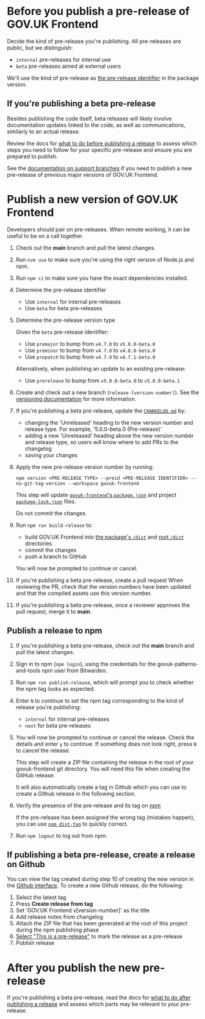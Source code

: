 # Before you publish a pre-release of GOV.UK Frontend

Decide the kind of pre-release you're publishing. All pre-releases are public, but we distinguish:

- `internal` pre-releases for internal use
- `beta` pre-releases aimed at external users

We'll use the kind of pre-release as [the pre-release identifier](https://docs.npmjs.com/cli/v8/commands/npm-version#preid) in the package version.

## If you're publishing a beta pre-release

Besides publishing the code itself, beta releases will likely involve
documentation updates linked to the code, as well as communications, similarly to an actual release.

Review the docs for [what to do before publishing a release](/docs/releasing/before-publishing-a-release.md) to assess which steps you need to follow for your specific pre-release and ensure you are prepared to publish.

See the [documentation on support branches](https://govuk-design-system-team-docs.netlify.app/how-we-work/version-control/support-branches.html#support-branches) if you need to publish a new pre-release of previous major versions of GOV.UK Frontend.

# Publish a new version of GOV.UK Frontend

Developers should pair on pre-releases. When remote working, it can be useful to be on a call together.

1. Check out the **main** branch and pull the latest changes.

2. Run `nvm use` to make sure you're using the right version of Node.js and npm.

3. Run `npm ci` to make sure you have the exact dependencies installed.

4. Determine the pre-release identifier

   - Use `internal` for internal pre-releases
   - Use `beta` for beta pre-releases

5. Determine the pre-release version type

   Given the `beta` pre-release identifier:

   - Use `premajor` to bump from `v4.7.0` to `v5.0.0-beta.0`
   - Use `preminor` to bump from `v4.7.0` to `v4.8.0-beta.0`
   - Use `prepatch` to bump from `v4.7.0` to `v4.7.1-beta.0`

   Alternatively, when publishing an update to an existing pre-release:

   - Use `prerelease` to bump from `v5.0.0-beta.0` to `v5.0.0-beta.1`

6. Create and check out a new branch (`release-[version-number]`). See the [versioning documentation](/docs/contributing/versioning.md) for more information.

7. If you're publishing a beta pre-release, update the [`CHANGELOG.md`](/CHANGELOG.md) by:

   - changing the 'Unreleased' heading to the new version number and release type. For example, '5.0.0-beta.0 (Pre-release)'
   - adding a new 'Unreleased' heading above the new version number and release type, so users will know where to add PRs to the changelog
   - saving your changes

8. Apply the new pre-release version number by running:

   ```shell
   npm version <PRE-RELEASE TYPE> --preid <PRE-RELEASE IDENTIFIER> --no-git-tag-version --workspace govuk-frontend
   ```

   This step will update [`govuk-frontend`'s `package.json`](/packages/govuk-frontend/package.json) and project [`package-lock.json`](/package-lock.json) files.

   Do not commit the changes.

9. Run `npm run build-release` to:

    - build GOV.UK Frontend into [the package's `/dist`](/packages/govuk-frontend/dist) and [root `/dist`](/dist) directories
    - commit the changes
    - push a branch to GitHub

    You will now be prompted to continue or cancel.

10. If you're publishing a beta pre-release, create a pull request
    When reviewing the PR, check that the version numbers have been updated and that the compiled assets use this version number.

11. If you're publishing a beta pre-release, once a reviewer approves the pull request, merge it to **main**.

## Publish a release to npm

1. If you're publishing a beta pre-release, check out the **main** branch and pull the latest changes.

2. Sign in to npm (`npm login`), using the credentials for the govuk-patterns-and-tools npm user from Bitwarden.

3. Run `npm run publish-release`, which will prompt you to check whether the npm tag looks as expected.

4. Enter `N` to continue to set the npm tag corresponding to the kind of release you're publishing:

   - `internal` for internal pre-releases
   - `next` for beta pre-releases

5. You will now be prompted to continue or cancel the release. Check the details and enter `y` to continue. If something does not look right, press `N` to cancel the release.

   This step will create a ZIP file containing the release in the root of your govuk-frontend git directory. You will need this file when creating the GitHub release.

   It will also automatically create a tag in Github which you can use to create a Github release in the following section.

6. Verify the presence of the pre-release and its tag on [npm](https://www.npmjs.com/package/govuk-frontend?activeTab=versions)

   If the pre-release has been assigned the wrong tag (mistakes happen),
   you can use [`npm dist-tag`](https://docs.npmjs.com/cli/v8/commands/npm-dist-tag) to quickly correct.

7. Run `npm logout` to log out from npm.

## If publishing a beta pre-release, create a release on Github

You can view the tag created during step 10 of creating the new version in the [Github interface](https://github.com/alphagov/govuk-frontend/tags). To create a new Github release, do the following:

1. Select the latest tag
2. Press **Create release from tag**
3. Set 'GOV.UK Frontend v[version-number]' as the title
4. Add release notes from changelog
5. Attach the ZIP file that has been generated at the root of this project during the npm publishing phase
6. [Select "This is a pre-release"](https://docs.github.com/en/repositories/releasing-projects-on-github/managing-releases-in-a-repository) to mark the release as a pre-release
7. Publish release

# After you publish the new pre-release

If you're publishing a beta pre-release, read the docs for [what to do after publishing a release](/docs/releasing/after-publishing-a-release.md) and assess which parts may be relevant to your pre-release.
